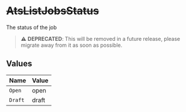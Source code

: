 # ~~AtsListJobsStatus~~

The status of the job

> :warning: **DEPRECATED**: This will be removed in a future release, please migrate away from it as soon as possible.


## Values

| Name    | Value   |
| ------- | ------- |
| `Open`  | open    |
| `Draft` | draft   |